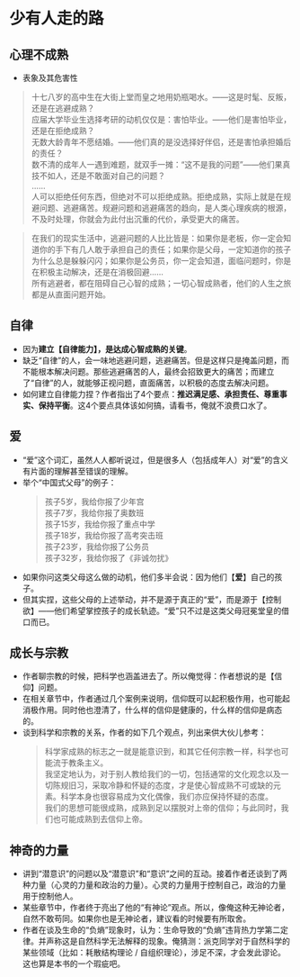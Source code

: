 # 少有人走的路

## 心理不成熟

* 表象及其危害性  
 
> 十七八岁的高中生在大街上堂而皇之地用奶瓶喝水。——这是时髦、反叛，还是在逃避成熟？  
> 应届大学毕业生选择考研的动机仅仅是：害怕毕业。——他们是害怕毕业，还是在拒绝成熟？  
> 无数大龄青年不愿结婚。——他们真的是没选择好伴侣，还是害怕承担婚后的责任？  
> 数不清的成年人一遇到难题，就双手一摊：“这不是我的问题”——他们果真技不如人，还是不敢面对自己的问题？  
> ……  
> 人可以拒绝任何东西，但绝对不可以拒绝成熟。拒绝成熟，实际上就是在规避问题、逃避痛苦。规避问题和逃避痛苦的趋向，是人类心理疾病的根源，不及时处理，你就会为此付出沉重的代价，承受更大的痛苦。

> 在我们的现实生活中，逃避问题的人比比皆是：如果你是老板，你一定会知道你的手下有几人敢于承担自己的责任；如果你是父母，一定知道你的孩子为什么总是躲躲闪闪；如果你是公务员，你一定会知道，面临问题时，你是在积极主动解决，还是在消极回避……  
> 所有逃避者，都在阻碍自己心智的成熟；一切心智成熟者，他们的人生之旅都是从直面问题开始。

## 自律

* 因为**建立【自律能力】，是达成心智成熟的关键**。  
* 缺乏“自律”的人，会一味地逃避问题，逃避痛苦。但是这样只是掩盖问题，而不能根本解决问题。那些逃避痛苦的人，最终会招致更大的痛苦；而建立了“自律”的人，就能够正视问题，直面痛苦，以积极的态度去解决问题。  
* 如何建立自律能力捏？作者指出了4个要点：**推迟满足感、承担责任、尊重事实、保持平衡**。这4个要点具体该如何搞，请看书，俺就不浪费口水了。  
  
## 爱

* “爱”这个词汇，虽然人人都听说过，但是很多人（包括成年人）对“爱”的含义有片面的理解甚至错误的理解。  
* 举个“中国式父母”的例子：  
	> 孩子5岁，我给你报了少年宫  
	> 孩子7岁，我给你报了奥数班  
	> 孩子15岁，我给你报了重点中学  
	> 孩子18岁，我给你报了高考突击班  
	> 孩子23岁，我给你报了公务员  
	> 孩子32岁，我给你报了《非诚勿扰》  
* 如果你问这类父母这么做的动机，他们多半会说：因为他们【**爱**】自己的孩子。  
* 但其实捏，这些父母的上述举动，并不是源于真正的“爱”，而是源于【控制欲】——他们希望掌控孩子的成长轨迹。“爱”只不过是这类父母冠冕堂皇的借口而已。 
  

## 成长与宗教

* 作者聊宗教的时候，把科学也涵盖进去了。所以俺觉得：作者想说的是【信仰】问题。  
* 在相关章节中，作者通过几个案例来说明，信仰既可以起积极作用，也可能起消极作用。同时他也澄清了，什么样的信仰是健康的，什么样的信仰是病态的。  
* 谈到科学和宗教的关系，作者的如下几个观点，列出来供大伙儿参考：  
	> 科学家成熟的标志之一就是能意识到，和其它任何宗教一样，科学也可能流于教条主义。  
	> 我坚定地认为，对于别人教给我们的一切，包括通常的文化观念以及一切陈规旧习，采取冷静和怀疑的态度，才是使心智成熟不可或缺的元素。科学本身也很容易成为文化偶像，我们亦应保持怀疑的态度。  
	> 我们的思想可能很成熟，成熟到足以摆脱对上帝的信仰；与此同时，我们也可能成熟到去信仰上帝。
	> 
## 神奇的力量
* 讲到“潜意识”的问题以及“潜意识”和“意识”之间的互动。接着作者还谈到了两种力量（心灵的力量和政治的力量）。心灵的力量用于控制自己，政治的力量用于控制他人。  
* 某些章节中，作者终于亮出了他的“有神论”观点。所以，像俺这种无神论者，自然不敢苟同。如果你也是无神论者，建议看的时候要有所取舍。  
* 作者在谈及生命的“负熵”现象时，认为：生命导致的“负熵”违背热力学第二定律。并声称这是自然科学无法解释的现象。俺猜测：派克同学对于自然科学的某些领域（比如：耗散结构理论 / 自组织理论），涉足不深，才会发此谬论。这也算是本书的一个瑕疵吧。